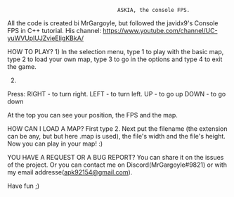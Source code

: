                                        ASKIA, the console FPS.

All the code is created bi MrGargoyle, but followed the javidx9's Console FPS in C++ tutorial.
His channel: https://www.youtube.com/channel/UC-yuWVUplUJZvieEligKBkA/

HOW TO PLAY?
1)
In the selection menu, type 1 to play with the basic map, type 2 to load your own map, type 3 to go in the options and type 4 to exit the game.

2)
Press:
RIGHT - to turn right.
LEFT  - to turn left.
UP    - to go up
DOWN  - to go down

At the top you can see your position, the FPS and the map.

HOW CAN I LOAD A MAP?
First type 2.
Next put the filename (the extension can be any, but but here .map is used), the file's width and the file's height.
Now you can play in your map! :)

YOU HAVE A REQUEST OR A BUG REPORT?
You can share it on the issues of the project. Or you can contact me on Discord(MrGargoyle#9821) or with my email addresse(apk92154@gmail.com).

Have fun ;)


